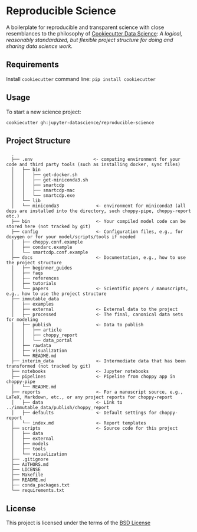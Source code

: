 Reproducible Science
====================

A boilerplate for reproducible and transparent science with close resemblances to the philosophy of [Cookiecutter Data Science](https://github.com/drivendata/cookiecutter-data-science): *A logical, reasonably standardized, but flexible project structure for doing and sharing data science work.*

Requirements
------------
Install `cookiecutter` command line: `pip install cookiecutter`    

Usage
-----
To start a new science project:

`cookiecutter gh:jupyter-datascience/reproducible-science`

Project Structure
-----------------

```
  .
  ├── .env                       <- computing environment for your code and third party tools (such as installing docker, sync files)
  │   ├── bin
  │   │   ├── get-docker.sh
  │   │   ├── get-miniconda3.sh
  │   │   ├── smartcdp
  │   │   ├── smartcdp-mac
  │   │   └── smartcdp.exe
  │   └── lib
  │   └── miniconda3              <- environment for miniconda3 (all deps are installed into the directory, such choppy-pipe, choppy-report etc.)
  ├── bin                         <- Your compiled model code can be stored here (not tracked by git)
  ├── config                      <- Configuration files, e.g., for doxygen or for your model/scripts/tools if needed
  │   ├── choppy.conf.example
  │   ├── condarc.example
  │   └── smartcdp.conf.example
  ├── docs                        <- Documentation, e.g., how to use the project structure
  │   ├── beginner_guides
  │   ├── faqs
  │   ├── references
  │   ├── tutorials
  │   └── papers                  <- Scientific papers / manuscripts, e.g., how to use the project structure
  ├── immutable_data
  │   ├── examples
  │   ├── external                <- External data to the project
  │   ├── processed               <- The final, canonical data sets for modeling
  │   ├── publish                 <- Data to publish
  │   │   ├── article
  │   │   ├── choppy_report
  │   │   └── data_portal
  │   ├── rawdata
  │   ├── visualization
  │   └── README.md
  ├── interim_data                <- Intermediate data that has been transformed (not tracked by git)
  ├── notebooks                   <- Jupyter notebooks
  ├── pipelines                   <- Pipeline from choppy app in choppy-pipe
  │   └── README.md
  ├── reports                     <- For a manuscript source, e.g., LaTeX, Markdown, etc., or any project reports for choppy-report
  │   ├── data                    <- Link to ../immutable_data/publish/choppy_report
  │   ├── defaults                <- Default settings for choppy-report
  │   └── index.md                <- Report templates
  ├── scripts                     <- Source code for this project
  │   ├── data
  │   ├── external
  │   ├── models
  │   ├── tools
  │   └── visualization
  ├── .gitignore
  ├── AUTHORS.md
  ├── LICENSE
  ├── Makefile
  ├── README.md
  ├── conda_packages.txt
  └── requirements.txt
```

License
-------
This project is licensed under the terms of the [BSD License](/LICENSE)
